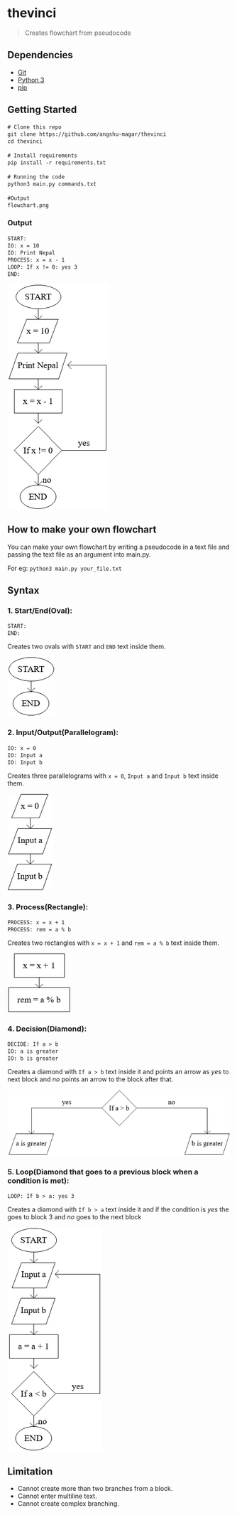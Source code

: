 # thevinci
> Creates flowchart from pseudocode

## Dependencies
* [Git](https://git-scm.com/)
* [Python 3](https://www.python.org/download/releases/3.0/)
* [pip](https://pypi.org/project/pip/)

## Getting Started
```
# Clone this repo
git clone https://github.com/angshu-magar/thevinci
cd thevinci

# Install requirements
pip install -r requirements.txt

# Running the code
python3 main.py commands.txt

#Output
flowchart.png
```

### Output
```
START:
IO: x = 10
IO: Print Nepal
PROCESS: x = x - 1
LOOP: If x != 0: yes 3
END:
```
![alt text](https://github.com/angshu-magar/thevinci/blob/main/flowchart.png)

## How to make your own flowchart

You can make your own flowchart by writing a pseudocode in a text file and passing the text file as an argument into main.py.

For eg: `python3 main.py your_file.txt`

## Syntax

### 1. Start/End(Oval):
```
START:
END:
```
Creates two ovals with `START` and `END` text inside them.

![alt text](https://github.com/angshu-magar/thevinci/blob/main/examples/start%26end.png)

### 2. Input/Output(Parallelogram):
```
IO: x = 0
IO: Input a
IO: Input b
```
Creates three parallelograms with `x = 0`, `Input a` and `Input b` text inside them.

![alt text](https://github.com/angshu-magar/thevinci/blob/main/examples/io.png)

### 3. Process(Rectangle):
```
PROCESS: x = x + 1
PROCESS: rem = a % b
```
Creates two rectangles with `x = x + 1` and `rem = a % b` text inside them.

![alt text](https://github.com/angshu-magar/thevinci/blob/main/examples/process.png)

### 4. Decision(Diamond):
```
DECIDE: If a > b
IO: a is greater
IO: b is greater
```
Creates a diamond with `If a > b` text inside it and points an arrow as *yes* to next block and *no* points an arrow to the block after that.

![alt text](https://github.com/angshu-magar/thevinci/blob/main/examples/decision.png)

### 5. Loop(Diamond that goes to a previous block when a condition is met):
```
LOOP: If b > a: yes 3
```
Creates a diamond with `If b > a` text inside it and if the condition is *yes* the goes to block 3 and *no* goes to the next block

![alt text](https://github.com/angshu-magar/thevinci/blob/main/examples/loop.png)

## Limitation

* Cannot create more than two branches from a block.
* Cannot enter multiline text.
* Cannot create complex branching.
